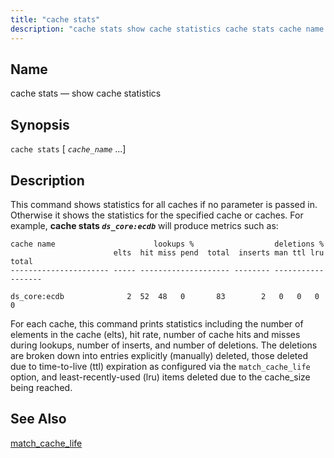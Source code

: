 ```yaml
---
title: "cache stats"
description: "cache stats show cache statistics cache stats cache name This command shows statistics for all caches if no parameter is passed in Otherwise it shows the statistics for the specified cache or caches For example cache stats ds core ecdb will produce metrics such as For each cache this command..."
---
```


<a name="console_commands.cache_stats"></a> 
## Name

cache stats — show cache statistics

## Synopsis

`cache stats` [ *`cache_name`* ...]

<a name="idp14041776"></a> 
## Description

This command shows statistics for all caches if no parameter is passed in. Otherwise it shows the statistics for the specified cache or caches. For example, **cache stats *`ds_core:ecdb`***                        will produce metrics such as:

```
cache name                      lookups %                  deletions %
                       elts  hit miss pend  total  inserts man ttl lru  total
---------------------- ----- -------------------- -------- ------------------

ds_core:ecdb              2  52  48   0       83        2   0   0   0        0
```

For each cache, this command prints statistics including the number of elements in the cache (elts), hit rate, number of cache hits and misses during lookups, number of inserts, and number of deletions. The deletions are broken down into entries explicitly (manually) deleted, those deleted due to time-to-live (ttl) expiration as configured via the `match_cache_life` option, and least-recently-used (lru) items deleted due to the cache_size being reached.

<a name="idp14047104"></a> 
## See Also

[match_cache_life](/momentum/4/config/ref-match-cache-life)